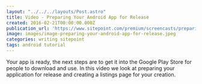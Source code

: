 ```yaml
---
layout: "../../../layouts/Post.astro"
title: Video - Preparing Your Android App for Release
created: 2016-02-21T00:00:00.000Z
publication_url: 'https://www.sitepoint.com/premium/screencasts/preparing-your-app-for-the-google-play-store'
image: images/image-preparing-your-android-app-for-release.jpeg
categories: writing sitepoint
tags: android tutorial
---
```


Your app is ready, the next steps are to get it into the Google Play Store for people to download and use. In this video we look at preparing your application for release and creating a listings page for your creation.
